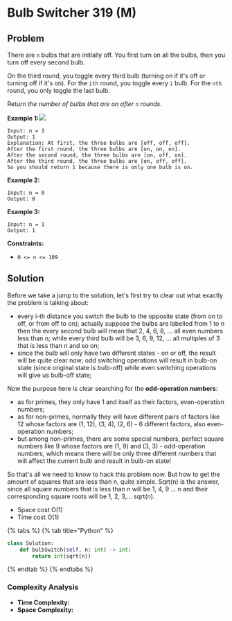 # Bulb Switcher 319 \(M\)

## Problem

There are `n` bulbs that are initially off. You first turn on all the bulbs, then you turn off every second bulb.

On the third round, you toggle every third bulb \(turning on if it's off or turning off if it's on\). For the `ith` round, you toggle every `i` bulb. For the `nth` round, you only toggle the last bulb.

Return _the number of bulbs that are on after `n` rounds_.

**Example 1:**![](https://assets.leetcode.com/uploads/2020/11/05/bulb.jpg)

```text
Input: n = 3
Output: 1
Explanation: At first, the three bulbs are [off, off, off].
After the first round, the three bulbs are [on, on, on].
After the second round, the three bulbs are [on, off, on].
After the third round, the three bulbs are [on, off, off]. 
So you should return 1 because there is only one bulb is on.
```

**Example 2:**

```text
Input: n = 0
Output: 0
```

**Example 3:**

```text
Input: n = 1
Output: 1
```

**Constraints:**

* `0 <= n <= 109`

## Solution 

Before we take a jump to the solution, let's first try to clear out what exactly the problem is talking about:

* every i-th distance you switch the bulb to the opposite state \(from on to off, or from off to on\); actually suppose the bulbs are labelled from 1 to n then the every second bulb will mean that 2, 4, 6, 8, ... all even numbers less than n; while every third bulb will be 3, 6, 9, 12, ... all multiples of 3 that is less than n and so on;
* since the bulb will only have two different states - on or off, the result will be quite clear now; odd switching operations will result in bulb-on state \(since original state is bulb-off\) while even switching operations will give us bulb-off state;

Now the purpose here is clear searching for the **odd-operation numbers**:

* as for primes, they only have 1 and itself as their factors, even-operation numbers;
* as for non-primes, normally they will have different pairs of factors like 12 whose factors are \(1, 12\), \(3, 4\), \(2, 6\) - 6 different factors, also even-operation numbers;
* but among non-primes, there are some special numbers, perfect square numbers like 9 whose factors are \(1, 9\) and \(3, 3\) - odd-operation numbers, which means there will be only three different numbers that will affect the current bulb and result in bulb-on state!

So that's all we need to know to hack this problem now. But how to get the amount of squares that are less than n, quite simple. Sqrt\(n\) is the answer, since all square numbers that is less than n will be 1, 4, 9 ... n and their corresponding square roots will be 1, 2, 3,... sqrt\(n\).

* Space cost O\(1\)
* Time cost O\(1\)

{% tabs %}
{% tab title="Python" %}
```python
class Solution:
    def bulbSwitch(self, n: int) -> int:
        return int(sqrt(n))
```
{% endtab %}
{% endtabs %}

### Complexity Analysis

* **Time Complexity:** 
* **Space Complexity:** 

